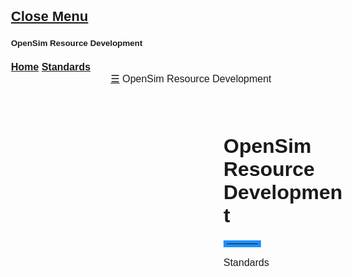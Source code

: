 <!DOCTYPE html>
<html>
<title>OpenSim Resource Development</title>
<meta charset="UTF-8">
<meta name="viewport" content="width=device-width, initial-scale=1">
<link rel="stylesheet" href="https://www.w3schools.com/w3css/4/w3.css">
<link rel="stylesheet" href="https://fonts.googleapis.com/css?family=Poppins">
<style>
body,h1,h2,h3,h4,h5 {font-family: "Poppins", sans-serif}
body {font-size:16px;}
.w3-half img{margin-bottom:-6px;margin-top:16px;opacity:0.8;cursor:pointer}
.w3-half img:hover{opacity:1}
</style>
<body>

<!-- Sidebar/menu -->
<nav class="w3-sidebar w3-blue w3-collapse w3-top w3-large w3-padding" style="z-index:3;width:300px;font-weight:bold;" id="mySidebar"><br>
  <a href="javascript:void(0)" onclick="w3_close()" class="w3-button w3-hide-large w3-display-topleft" style="width:100%;font-size:22px">Close Menu</a>
  <div class="w3-container">
    <h4 class="w3-padding-64"><small><b>OpenSim Resource Development</b></small></h4>
  </div>
  <div class="w3-bar-block">
    <a href="index.md" onclick="w3_close()" class="w3-bar-item w3-button w3-hover-white">Home</a>
    <a href="standards.md" onclick="w3_close()" class="w3-bar-item w3-button w3-hover-white">Standards</a>
  </div>
</nav>

<!-- Top menu on small screens -->
<header class="w3-container w3-top w3-hide-large w3-blue w3-xlarge w3-padding">
  <a href="javascript:void(0)" class="w3-button w3-blue w3-margin-right" onclick="w3_open()">☰</a>
  <span>OpenSim Resource Development</span>
</header>

<!-- Overlay effect when opening sidebar on small screens -->
<div class="w3-overlay w3-hide-large" onclick="w3_close()" style="cursor:pointer" title="close side menu" id="myOverlay"></div>

<!-- !PAGE CONTENT! -->
<div class="w3-main" style="margin-left:340px;margin-right:40px">

  <!-- Header -->
  <div class="w3-container" style="margin-top:80px" id="showcase">
    <h1 class="w3-jumbo"><b>OpenSim Resource Development</b></h1>
    <hr style="width:50px;border:5px solid DodgerBlue" class="w3-round">
  </div>
Standards

</div>

<script>
// Script to open and close sidebar
function w3_open() {
    document.getElementById("mySidebar").style.display = "block";
    document.getElementById("myOverlay").style.display = "block";
}
 
function w3_close() {
    document.getElementById("mySidebar").style.display = "none";
    document.getElementById("myOverlay").style.display = "none";
}

// Modal Image Gallery
function onClick(element) {
  document.getElementById("img01").src = element.src;
  document.getElementById("modal01").style.display = "block";
  var captionText = document.getElementById("caption");
  captionText.innerHTML = element.alt;
}
</script>

</body>
</html>